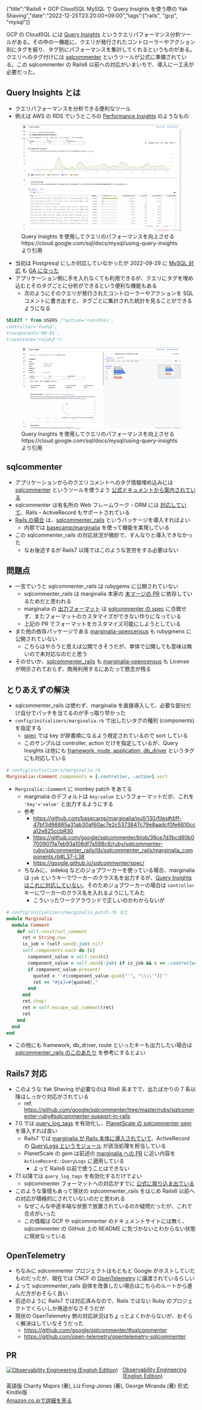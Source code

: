{"title":"Rails6 + GCP CloudSQL MySQL で Query Insights を使う際の Yak Shaving","date":"2022-12-25T23:20:00+09:00","tags":["rails", "gcp", "mysql"]}

GCP の CloudSQL には [Query Insights](https://cloud.google.com/sql/docs/mysql/using-query-insights?hl=ja) というクエリパフォーマンス分析ツールがある。その中の一機能に、クエリが発行されたコントローラーやアクション別にタグを振り、タグ別にパフォーマンスを集計してくれるというものがある。クエリへのタグ付けには [sqlcommenter](https://google.github.io/sqlcommenter/) というツールが公式に準備されている。この sqlcommenter の Rails6 以前への対応がいまいちで、導入に一工夫が必要だった。

## Query Insights とは

- クエリパフォーマンスを分析できる便利なツール
- 例えば AWS の RDS でいうところの [Performance Insights](https://aws.amazon.com/rds/performance-insights/) のようなもの

<figure>

<img src=images/query-insights-dashboard.png />

<figcaption>Query Insights を使用してクエリのパフォーマンスを向上させる https://cloud.google.com/sql/docs/mysql/using-query-insights より引用</figcaption>
</figure>

- 当初は Postgresql にしか対応していなかったが 2022-09-29 に [MySQL 対応](https://cloud.google.com/blog/topics/developers-practitioners/cloud-sql-query-insights-ga-mysql-query-load-tags-query-plans) も [GA になった](https://cloud.google.com/sql/docs/mysql/release-notes#September_29_2022)
- アプリケーション側に手を入れなくても利用できるが、クエリにタグを埋め込むとそのタグごとに分析ができるという便利な機能もある
    - 次のようにそのクエリが発行されたコントローラーやアクションを SQL コメントに書き出すと、タグごとに集計された統計を見ることができるようになる

```sql
SELECT * from USERS /*action='run+this',
controller='foo%3',
traceparent='00-01',
tracestate='rojo%2'*/
```

<figure>

<img src=images/query-insights-application-tags.png />

<figcaption>Query Insights を使用してクエリのパフォーマンスを向上させる https://cloud.google.com/sql/docs/mysql/using-query-insights より引用</figcaption>
</figure>

## sqlcommenter

- アプリケーションからのクエリコメントへのタグ情報埋め込みには [sqlcommenter](https://google.github.io/sqlcommenter/) というツールを使うよう [公式ドキュメントから案内されている](https://cloud.google.com/sql/docs/mysql/using-query-insights?hl=ja#adding-tags-to-sql-queries)
- sqlcommenter は有名所の Web フレームワーク・ORM には [対応していて](https://google.github.io/sqlcommenter/#frameworks)、Rails・ActiveRecord もサポートされている
- [Rails の場合](https://google.github.io/sqlcommenter/ruby/rails/) は、[sqlcommenter_rails](https://github.com/google/sqlcommenter/tree/master/ruby/sqlcommenter-ruby/sqlcommenter_rails) というパッケージを導入すればよい
    - 内部では [basecamp/marginalia](https://github.com/basecamp/marginalia/) を使って機能を実現している
- この sqlcommenter_rails の対応状況が微妙で、すんなりと導入できなかった
    - なお後述するが Rails7 以降ではこのような苦労をする必要はない

## 問題点

- 一言でいうと sqlcommenter_rails は rubygems に公開されていない
    - sqlcommenter_rails は marginalia 本家の [未マージの PR](https://github.com/basecamp/marginalia/pull/130) に依存しているためだと思われる
    - marginalia の [出力フォーマット](https://github.com/basecamp/marginalia/blob/adc34ade565164273fcc256cb40b871cf790a252/lib/marginalia/comment.rb#L27) は [sqlcommenter の spec](https://google.github.io/sqlcommenter/spec/) に合致せず、またフォーマットのカスタマイズができない作りになっている
    - 上記の PR でフォーマットをカスタマイズ可能にしようとしている
- また他の依存パッケージである [marginalia-opencensus](https://github.com/google/sqlcommenter/tree/master/ruby/sqlcommenter-ruby/marginalia-opencensus) も rubygmens に公開されていない
    - こちらはやろうと思えば公開できそうだが、単体で公開しても意味は無いので未対応なのだと思う
- そのせいか、[sqlcommenter_rails](https://github.com/google/sqlcommenter/tree/master/ruby/sqlcommenter-ruby/sqlcommenter_rails#license) も [marginalia-opencensus](https://github.com/google/sqlcommenter/tree/master/ruby/sqlcommenter-ruby/marginalia-opencensus#license) も License が明示されておらず、商用利用するにあたって懸念が残る

## とりあえずの解決

- sqlcommenter_rails は使わず、marginalia を直接導入して、必要な部分だけ自分でパッチを当てるのが手っ取り早かった
- `config/initializers/marginalia.rb` で出したいタグの種別 (components) を指定する
    - [spec](https://google.github.io/sqlcommenter/spec/#sorting) では key が辞書順になるよう規定されているので sort している
    - このサンプルは controller, action だけを指定しているが、Query Insights は他にも [framework, route, application, db_driver](https://cloud.google.com/sql/docs/mysql/using-query-insights?hl=ja#adding-tags-to-sql-queries) というタグにも対応している

```ruby
# config/initializers/marginalia.rb
Marginalia::Comment.components = [:controller, :action].sort
```

- `Marginalia::Comment` に monkey patch をあてる
    - marginalia のデフォルトは `key:value` というフォーマットだが、これを `'key'='value'` と出力するようにする
    - 参考
        - https://github.com/basecamp/marginalia/pull/130/files#diff-47bf3d98885a31ab30af60ac7e2c5373847c79e8aadcf0fe6610cca12e825ccbR30
        - https://github.com/google/sqlcommenter/blob/36ce7d3bcd80b0700907fa7eb93a108df7a598c6/ruby/sqlcommenter-ruby/sqlcommenter_rails/lib/sqlcommenter_rails/marginalia_components.rb#L37-L38
        - https://google.github.io/sqlcommenter/spec/
    - ちなみに、sidekiq などのジョブワーカーを使っている場合、marginalia は `job` というキーでワーカーのクラス名を出力するが、[Query Insights はこれに対応していない](https://cloud.google.com/sql/docs/mysql/using-query-insights?hl=ja#adding-tags-to-sql-queries)。そのためジョブワーカーの場合は `controller` キーにワーカーのクラス名を入れるようにしてみた
        - こういったワークアラウンドで正しいのかわからないが

```ruby
# config/initializers/marginalia_patch.rb など
module Marginalia
  module Comment
    def self.construct_comment
      ret = String.new
      is_job = !self.send(:job).nil?
      self.components.each do |c|
        component_value = self.send(c)
        component_value = self.send(:job) if is_job && c == :controller  # Query Insights に集計してもらうため job の場合 controller キーでもジョブ名を出力する
        if component_value.present?
          quoted = "'#{component_value.gsub("'", "\\\\'")}'"
          ret << "#{c}=#{quoted},"
        end
      end
      ret.chop!
      ret = self.escape_sql_comment(ret)
      ret
    end
  end
end
```

- この他にも framework, db_driver, route といったキーも出力したい場合は [sqlcommenter_rails のこのあたり](https://github.com/google/sqlcommenter/blob/36ce7d3bcd80b0700907fa7eb93a108df7a598c6/ruby/sqlcommenter-ruby/sqlcommenter_rails/lib/sqlcommenter_rails/marginalia_components.rb#L22-L33) を参考にするとよい

## Rails7 対応

- このような Yak Shaving が必要なのは Rils6 系までで、出たばかりの 7 系以降はしっかり対応がされている
    - ref. https://github.com/google/sqlcommenter/tree/master/ruby/sqlcommenter-ruby#sqlcommenter-support-in-rails
- 7.0 では [query_log_tags](https://guides.rubyonrails.org/configuring.html#config-active-record-query-log-tags-enabled) を有効化し、[PlanetScale の sqlcommenter gem](https://github.com/planetscale/activerecord-sql_commenter#installation) を導入すれば良い
    - Rails7 では [marginalia が Rails 本体に導入されていて](https://github.com/rails/rails/pull/42240)、ActiveRecord の [QueryLogs というモジュール](https://github.com/rails/rails/blob/83009f94e7539c7db89f83446b1478bdaec9d1a0/activerecord/lib/active_record/query_logs.rb) が該当処理を担当している
    - PlanetScale の gem は前述の [marginalia への PR](https://github.com/planetscale/activerecord-sql_commenter) に近い内容を `ActiveRecord::QueryLogs` に適用している
        - よって Rails6 以前で使うことはできない
- 7.1 以降では `query_log_tags` を有効化するだけでよい
    - sqlcommenter フォーマットへの対応がすでに [公式に取り込ま出ている](https://github.com/rails/rails/pull/45081)
- このような事情もあって現状の sqlcommenter_rails をはじめ Rails6 以前への対応が積極的にされていないのだと思われる
    - なぜこんな中途半端な状態で放置されているのか疑問だったが、これで合点がいった
    - この情報は GCP や sqlcommenter のドキュメントサイトには無く、sqlcommenter の GitHub 上の README に気づかないとわからない状態に現状なっている

## OpenTelemetry

- ちなみに sqlcommenter プロジェクトはもともと Google がホストしていたものだったが、現在では CNCF の [OpenTelemetry](https://opentelemetry.io/) に譲渡されているらしい
- よって sqlcommenter_rails 自体を改善したい場合はこちらのルートから進んだ方がおそらく良い
- 前述のように Rails7 では対応済みなので、Rails ではない Ruby のプロジェクトでくらいしか用途がなさそうだが
- 現状の OpenTelemetry 側の対応状況はちょっとよくわからないが、おそらく解決はしていなそうだった
    - https://github.com/google/sqlcommenter/#sqlcommenter
    - https://github.com/open-telemetry/opentelemetry-sqlcommenter

## PR

<div class="amazlet-box" style="margin-bottom:0px;"><div class="amazlet-image" style="float:left;margin:0px 12px 1px 0px;"><a href="http://www.amazon.co.jp/exec/obidos/ASIN/B09ZQ6FHTT/pleasesleep-22/ref=nosim/" name="amazletlink" target="_blank"><img src="https://m.media-amazon.com/images/I/41Sbx79V4jL.jpg" alt="Observability Engineering (English Edition)" style="border: none; width: 113px;" /></a></div><div class="amazlet-info" style="line-height:120%; margin-bottom: 10px"><div class="amazlet-name" style="margin-bottom:10px;line-height:120%"><a href="http://www.amazon.co.jp/exec/obidos/ASIN/B09ZQ6FHTT/pleasesleep-22/ref=nosim/" name="amazletlink" target="_blank">Observability Engineering (English Edition)</a></div><div class="amazlet-detail">英語版  Charity Majors  (著), Liz Fong-Jones  (著), George Miranda  (著)  形式: Kindle版<br/></div><div class="amazlet-sub-info" style="float: left;"><div class="amazlet-link" style="margin-top: 5px"><a href="http://www.amazon.co.jp/exec/obidos/ASIN/B09ZQ6FHTT/pleasesleep-22/ref=nosim/" name="amazletlink" target="_blank">Amazon.co.jpで詳細を見る</a></div></div></div><div class="amazlet-footer" style="clear: left"></div></div>
